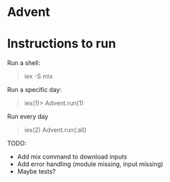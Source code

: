 # Advent

# Instructions to run

Run a shell:
> iex -S mix

Run a specific day:
> iex(1)> Advent.run(1)

Run every day
> iex(2) Advent.run(:all)

TODO:

- Add mix command to download inputs
- Add error handling (module missing, input missing)
- Maybe tests?

